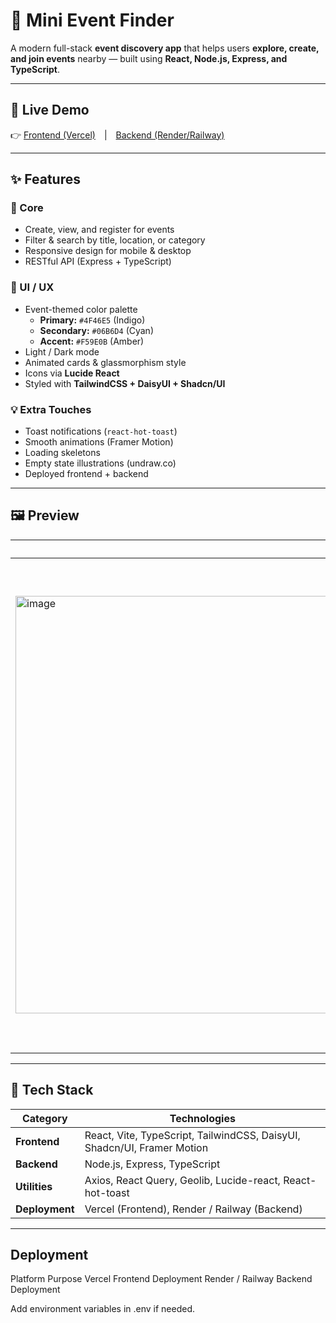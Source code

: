 # 🧭 Mini Event Finder 

A modern full-stack **event discovery app** that helps users **explore, create, and join events** nearby — built using **React, Node.js, Express, and TypeScript**.

---

## 🚀 Live Demo  
👉 [Frontend (Vercel)](#) | [Backend (Render/Railway)](#)

---

## ✨ Features  

### 🎯 Core  
- Create, view, and register for events  
- Filter & search by title, location, or category  
- Responsive design for mobile & desktop  
- RESTful API (Express + TypeScript)  

### 🎨 UI / UX  
- Event-themed color palette  
  - **Primary:** `#4F46E5` (Indigo)  
  - **Secondary:** `#06B6D4` (Cyan)  
  - **Accent:** `#F59E0B` (Amber)  
- Light / Dark mode  
- Animated cards & glassmorphism style  
- Icons via **Lucide React**  
- Styled with **TailwindCSS + DaisyUI + Shadcn/UI**  

### 💡 Extra Touches  
- Toast notifications (`react-hot-toast`)  
- Smooth animations (Framer Motion)  
- Loading skeletons  
- Empty state illustrations (undraw.co)  
- Deployed frontend + backend  

---

## 🖼️ Preview  
| Home | Event Detail | Create Event |
|------|---------------|--------------|
| <img width="1772" height="668" alt="image" src="https://github.com/user-attachments/assets/57fe1465-ea7c-4cdf-813f-040db1315c03" /> | <img width="1516" height="564" alt="image" src="https://github.com/user-attachments/assets/91418888-0284-49bc-b302-b82692c8f807" /> |<img width="1544" height="785" alt="image" src="https://github.com/user-attachments/assets/b81147ec-a52d-4249-8e80-6b59c63265ee" />
 

---

## 🧩 Tech Stack  

| Category | Technologies |
|-----------|---------------|
| **Frontend** | React, Vite, TypeScript, TailwindCSS, DaisyUI, Shadcn/UI, Framer Motion |
| **Backend** | Node.js, Express, TypeScript |
| **Utilities** | Axios, React Query, Geolib, Lucide-react, React-hot-toast |
| **Deployment** | Vercel (Frontend), Render / Railway (Backend) |

---
## Deployment
Platform	Purpose
Vercel
	Frontend Deployment
Render / Railway
	Backend Deployment

Add environment variables in .env if needed.

